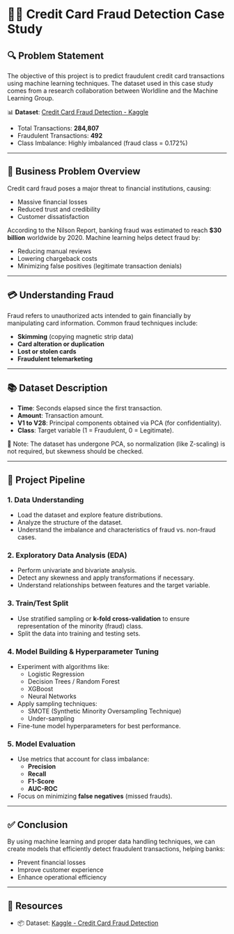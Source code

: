 # 🕵️‍♂️ Credit Card Fraud Detection Case Study

## 🔍 Problem Statement
The objective of this project is to predict fraudulent credit card transactions using machine learning techniques. The dataset used in this case study comes from a research collaboration between Worldline and the Machine Learning Group.

📊 **Dataset**: [Credit Card Fraud Detection - Kaggle](https://www.kaggle.com/mlg-ulb/creditcardfraud)  
- Total Transactions: **284,807**  
- Fraudulent Transactions: **492**  
- Class Imbalance: Highly imbalanced (fraud class = 0.172%)

---

## 💼 Business Problem Overview
Credit card fraud poses a major threat to financial institutions, causing:

- Massive financial losses
- Reduced trust and credibility
- Customer dissatisfaction

According to the Nilson Report, banking fraud was estimated to reach **$30 billion** worldwide by 2020. Machine learning helps detect fraud by:

- Reducing manual reviews
- Lowering chargeback costs
- Minimizing false positives (legitimate transaction denials)

---

## 💳 Understanding Fraud
Fraud refers to unauthorized acts intended to gain financially by manipulating card information. Common fraud techniques include:

- **Skimming** (copying magnetic strip data)
- **Card alteration or duplication**
- **Lost or stolen cards**
- **Fraudulent telemarketing**

---

## 📚 Dataset Description

- **Time**: Seconds elapsed since the first transaction.
- **Amount**: Transaction amount.
- **V1 to V28**: Principal components obtained via PCA (for confidentiality).
- **Class**: Target variable (1 = Fraudulent, 0 = Legitimate).

🧪 Note: The dataset has undergone PCA, so normalization (like Z-scaling) is not required, but skewness should be checked.

---

## 🧭 Project Pipeline

### 1. Data Understanding
- Load the dataset and explore feature distributions.
- Analyze the structure of the dataset.
- Understand the imbalance and characteristics of fraud vs. non-fraud cases.

### 2. Exploratory Data Analysis (EDA)
- Perform univariate and bivariate analysis.
- Detect any skewness and apply transformations if necessary.
- Understand relationships between features and the target variable.

### 3. Train/Test Split
- Use stratified sampling or **k-fold cross-validation** to ensure representation of the minority (fraud) class.
- Split the data into training and testing sets.

### 4. Model Building & Hyperparameter Tuning
- Experiment with algorithms like:
  - Logistic Regression
  - Decision Trees / Random Forest
  - XGBoost
  - Neural Networks
- Apply sampling techniques:
  - SMOTE (Synthetic Minority Oversampling Technique)
  - Under-sampling
- Fine-tune model hyperparameters for best performance.

### 5. Model Evaluation
- Use metrics that account for class imbalance:
  - **Precision**
  - **Recall**
  - **F1-Score**
  - **AUC-ROC**
- Focus on minimizing **false negatives** (missed frauds).

---

## ✅ Conclusion
By using machine learning and proper data handling techniques, we can create models that efficiently detect fraudulent transactions, helping banks:
- Prevent financial losses
- Improve customer experience
- Enhance operational efficiency

---

## 📁 Resources
- 📦 Dataset: [Kaggle - Credit Card Fraud Detection](https://www.kaggle.com/mlg-ulb/creditcardfraud)
